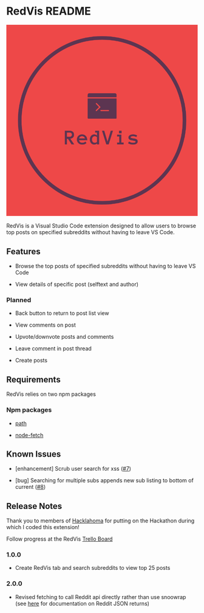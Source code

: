 # RedVis README

![RedVis](/static/RedVis.png?raw=true "RedVis")

RedVis is a Visual Studio Code extension designed to allow users to browse top posts on specified subreddits without having to leave VS Code.

## Features

* Browse the top posts of specified subreddits without having to leave VS Code

* View details of specific post (selftext and author)

### Planned

* Back button to return to post list view

* View comments on post

* Upvote/downvote posts and comments

* Leave comment in post thread

* Create posts

## Requirements

RedVis relies on two npm packages

### Npm packages

* <a href="https://www.npmjs.com/package/path" target="_blank">path</a>

* <a href="https://www.npmjs.com/package/node-fetch" target="_blank">node-fetch</a>

## Known Issues

* [enhancement] Scrub user search for xss ([#7][i7])

* [bug] Searching for multiple subs appends new sub listing to bottom of current ([#8][i8])

[i7]: https://github.com/Gage77/redvis/issues/7
[i8]: https://github.com/Gage77/redvis/issues/8

## Release Notes

Thank you to members of <a href="https://hacklahoma.org" target="_blank">Hacklahoma</a> for putting on the Hackathon during which I coded this extension!

Follow progress at the RedVis [Trello Board](https://trello.com/b/pRauyhpj/redvis)

### 1.0.0

* Create RedVis tab and search subreddits to view top 25 posts

### 2.0.0

* Revised fetching to call Reddit api directly rather than use snoowrap (see [here](https://github.com/reddit-archive/reddit/wiki/JSON) for documentation on Reddit JSON returns)
